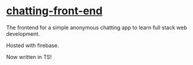 # [chatting-front-end](https://flynchattin.web.app/)

The frontend for a simple anonymous chatting app to learn full stack web development.

Hosted with firebase.

Now written in TS!
